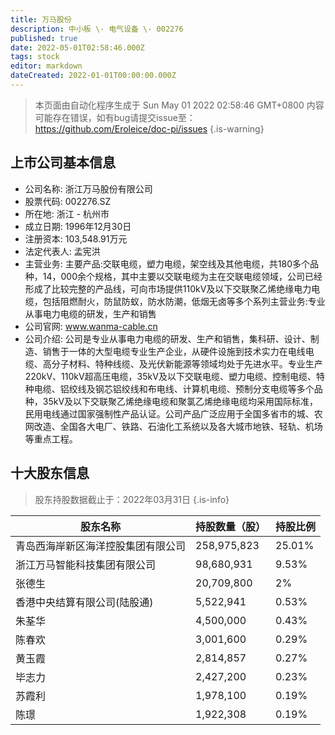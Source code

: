 ```yaml
---
title: 万马股份
description: 中小板 \- 电气设备 \- 002276
published: true
date: 2022-05-01T02:58:46.000Z
tags: stock
editor: markdown
dateCreated: 2022-01-01T00:00:00.000Z
---
```


> 本页面由自动化程序生成于 Sun May 01 2022 02:58:46 GMT+0800
> 内容可能存在错误，如有bug请提交issue至：https://github.com/Eroleice/doc-pi/issues
{.is-warning}

## 上市公司基本信息
- 公司名称: 浙江万马股份有限公司
- 股票代码: 002276.SZ
- 所在地: 浙江 - 杭州市
- 成立日期: 1996年12月30日
- 注册资本: 103,548.91万元
- 法定代表人: 孟宪洪
- 主营业务: 主要产品:交联电缆，塑力电缆，架空线及其他电缆，共180多个品种，14，000余个规格，其中主要以交联电缆为主在交联电缆领域，公司已经形成了比较完整的产品线，可向市场提供110kV及以下交联聚乙烯绝缘电力电缆，包括阻燃耐火，防鼠防蚁，防水防潮，低烟无卤等多个系列主营业务:专业从事电力电缆的研发，生产和销售
- 公司官网: www.wanma-cable.cn
- 公司介绍: 公司是专业从事电力电缆的研发、生产和销售，集科研、设计、制造、销售于一体的大型电缆专业生产企业，从硬件设施到技术实力在电线电缆、高分子材料、特种线缆、及光伏新能源等领域均处于先进水平。专业生产220kV、110kV超高压电缆，35kV及以下交联电缆、塑力电缆、控制电缆、特种电缆、铝绞线及钢芯铝绞线和布电线、计算机电缆、预制分支电缆等多个品种，35kV及以下交联聚乙烯绝缘电缆和聚氯乙烯绝缘电缆均采用国际标准，民用电线通过国家强制性产品认证。公司产品广泛应用于全国多省市的城、农网改造、全国各大电厂、铁路、石油化工系统以及各大城市地铁、轻轨、机场等重点工程。


## 十大股东信息
> 股东持股数据截止于：2022年03月31日
{.is-info}

| 股东名称 | 持股数量（股） | 持股比例 |
| --- | --- | --- |
| 青岛西海岸新区海洋控股集团有限公司 | 258,975,823 | 25.01% |
| 浙江万马智能科技集团有限公司 | 98,680,931 | 9.53% |
| 张德生 | 20,709,800 | 2% |
| 香港中央结算有限公司(陆股通) | 5,522,941 | 0.53% |
| 朱荃华 | 4,500,000 | 0.43% |
| 陈春欢 | 3,001,600 | 0.29% |
| 黄玉霞 | 2,814,857 | 0.27% |
| 毕志力 | 2,427,200 | 0.23% |
| 苏霞利 | 1,978,100 | 0.19% |
| 陈璟 | 1,922,308 | 0.19% |




